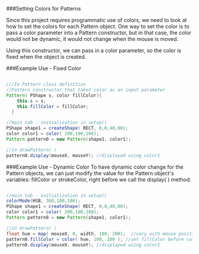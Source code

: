 ###Setting Colors for Patterns

Since this project requires programmatic use of colors, we need to look at how to set the colors for each Pattern object.  One way to set the color is to pass a color parameter into a Pattern constructor, but in that case, the color would not be dynamic, it would not change when the mouse is moved.  


Using this constructor, we can pass in a color parameter, so the color is fixed when the object is created.

###Example Use - Fixed Color

```java 

///In Pattern class definition
//Pattern constructor that takes color as an input parameter
Pattern( PShape s, color fillColor){
    this.s = s;
    this.fillColor = fillColor;
  }

//main tab - initialization in setup()
PShape shape1 = createShape( RECT, 0,0,40,80);
color color1 = color( 200,100,100);
Pattern pattern0 = new Pattern(shape1, color1);

//in drawPattern( )
pattern0.display(mouseX, mouseY); //displayed using color1
```

###Example Use - Dynamic Color
To have dynamic color change for the Pattern objects, we can just modify the value for the Pattern object's variables: fillColor or strokeColor, right before we call the display( ) method.


```java

//main tab - initialization in setup()
colorMode(HSB, 360,100,100);
PShape shape1 = createShape( RECT, 0,0,40,80);
color color1 = color( 200,100,100);
Pattern pattern0 = new Pattern(shape1, color1);

//in drawPattern( )
float hue = map( mouseX, 0, width, 100, 200);  //vary with mouse position with colors in a hue range fo 100-200
pattern0.fillColor = color( hue, 100, 100 ); //set fillColor before calling display method.
pattern0.display(mouseX, mouseY); //displayed using color1

```



